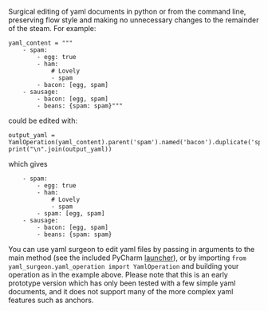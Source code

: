 Surgical editing of yaml documents in python or from the command line, preserving flow style and making no unnecessary 
changes to the remainder of the steam. For example:
```
yaml_content = """
    - spam:
        - egg: true
        - ham:
            # Lovely
            - spam
        - bacon: [egg, spam]
    - sausage:
        - bacon: [egg, spam]
        - beans: {spam: spam}"""
```
could be edited with:
```
output_yaml = YamlOperation(yaml_content).parent('spam').named('bacon').duplicate('spam').execute()
print("\n".join(output_yaml))
```
which gives
```
    - spam:
        - egg: true
        - ham:
            # Lovely 
            - spam
        - spam: [egg, spam]
    - sausage:
        - bacon: [egg, spam]
        - beans: {spam: spam}
```

You can use yaml surgeon to edit yaml files by passing in arguments to the main method (see the included PyCharm 
[launcher](./.idea/runConfigurations/yaml_surgeon.xml)), or by importing 
`from yaml_surgeon.yaml_operation import YamlOperation` and building your operation as in the example above. 
Please note that this is an early prototype version which has only been tested with a few simple yaml documents, and it 
does not support many of the more complex yaml features such as anchors. 
